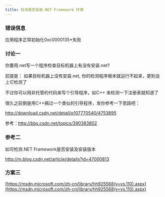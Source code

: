 ```yaml
---
title: 检测是否安装.NET Framework 环境
---
```




### 错误信息

应用程序正常初始化0xc0000135*失败



### 讨论一

你要用.net写一个程序检查目标机器上有没有安装.net?

前提是： 如果目标机器上没有安装.net, 你的检测程序根本就运行不起来，更别谈上它检测了

不过你可以用非托管的代码来写个引导程序，如C++ 来检测一下注册表就知道了

很久之前倒是用C++搞过一个类似的引导程序，发你参考一下思路吧：

http://download.csdn.net/detail/q107770540/4753895

参考：http://bbs.csdn.net/topics/390383802

### 参考二

如可检测.NET Framework是否安装及安装版本

http://m.blog.csdn.net/article/details?id=47000813



### 方案三

[https://msdn.microsoft.com/zh-cn/library/hh925568(v=vs.110).aspx](https://msdn.microsoft.com/zh-cn/library/hh925568(v=vs.110).aspx)